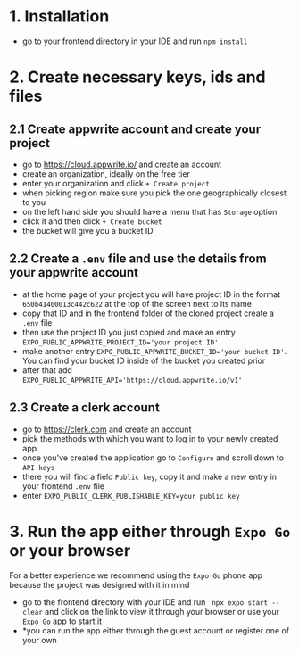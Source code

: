 # 1. Installation
- go to your frontend directory in your IDE and run `npm install`

# 2. Create necessary keys, ids and files

## 2.1 Create appwrite account and create your project
- go to https://cloud.appwrite.io/ and create an account
- create an organization, ideally on the free tier
- enter your organization and click `+ Create project`
- when picking region make sure you pick the one geographically closest to you
- on the left hand side you should have a menu that has `Storage` option
- click it and then click `+ Create bucket` 
- the bucket will give you a bucket ID

## 2.2 Create a `.env` file and use the details from your appwrite account
- at the home page of your project you will have project ID in the format `650b41400013c442c622` at the top of the screen next to its name
- copy that ID and in the frontend folder of the cloned project create a `.env` file
- then use the project ID you just copied and make an entry `EXPO_PUBLIC_APPWRITE_PROJECT_ID='your project ID'`
- make another entry `EXPO_PUBLIC_APPWRITE_BUCKET_ID='your bucket ID'`. You can find your bucket ID inside of the bucket you created prior
- after that add `EXPO_PUBLIC_APPWRITE_API='https://cloud.appwrite.io/v1'`

## 2.3 Create a clerk account
- go to https://clerk.com and create an account
- pick the methods with which you want to log in to your newly created app
- once you've created the application go to `Configure` and scroll down to `API keys`
- there you will find a field `Public key`, copy it and make a new entry in your frontend `.env` file
- enter `EXPO_PUBLIC_CLERK_PUBLISHABLE_KEY=your public key`

# 3. Run the app either through `Expo Go` or your browser
For a better experience we recommend using the `Expo Go` phone app because the project was designed with it in mind

- go to the frontend directory with your IDE and run ` npx expo start --clear` 
and click on the link to view it through your browser or use your `Expo Go` app to start it
- *you can run the app either through the guest account or register one of your own